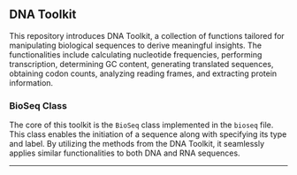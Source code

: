 ## DNA Toolkit

This repository introduces DNA Toolkit, a collection of functions tailored for manipulating biological sequences to derive meaningful insights. The functionalities include calculating 
nucleotide frequencies, performing transcription, determining GC content, generating translated sequences, obtaining codon counts, analyzing reading frames, 
and extracting protein information.

### BioSeq Class

The core of this toolkit is the `BioSeq` class implemented in the `bioseq` file. This class enables the initiation of a sequence along with specifying its type and label. 
By utilizing the methods from the DNA Toolkit, it seamlessly applies similar functionalities to both DNA and RNA sequences.

---

